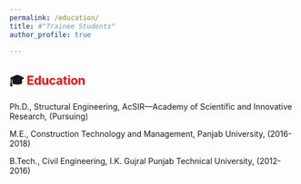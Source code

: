 ```yaml
---
permalink: /education/
title: #"Trainee Students"
author_profile: true

---
```








## 🎓 <span style="color:red; font-weight:bold;">Education</span>


Ph.D., Structural Engineering, AcSIR—Academy of Scientific and Innovative Research, (Pursuing)

M.E., Construction Technology and Management, Panjab University, (2016-2018)

B.Tech., Civil Engineering, I.K. Gujral Punjab Technical University, (2012-2016)
